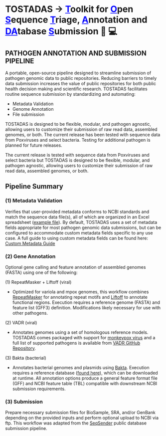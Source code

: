 # TOSTADAS &#8594; <span style="color:blue"><u>**T**</u></span>oolkit for <span style="color:blue"><u>**O**</u></span>pen <span style="color:blue"><u>**S**</u></span>equence <span style="color:blue"><u>**T**</u></span>riage, <span style="color:blue"><u>**A**</u></span>nnotation and <span style="color:blue"><u>**DA**</u></span>tabase <span style="color:blue"><u>**S**</u></span>ubmission :dna: :computer:

## PATHOGEN ANNOTATION AND SUBMISSION PIPELINE
  
A portable, open-source pipeline designed to streamline submission of pathogen genomic data to public repositories.  Reducing barriers to timely data submission increases the value of public repositories for both public health decision making and scientific research. TOSTADAS facilitates routine sequence submission by standardizing and automating: 

+ Metadata Validation   
+ Genome Annotation    
+ File submission    

TOSTADAS is designed to be flexible, modular, and pathogen agnostic, allowing users to customize their submission of raw read data, assembled genomes, or both. The current release has been tested with sequence data from Poxviruses and select bacteria. Testing for additional pathogen is planned for future releases.

The current release is tested with sequence data from Poxviruses and select bacteria but TOSTADAS is designed to be flexible, modular, and pathogen agnostic, allowing users to customize their submission of raw read data, assembled genomes, or both.

## Pipeline Summary

### (1) Metadata Validation

Verifies that user-provided metadata conforms to NCBI standards and match the sequence data file(s), all of which are organized in an Excel spreadsheet ([example file](https://github.com/CDCgov/tostadas/blob/dev/assets/metadata_template.xlsx)). By default, TOSTADAS uses a set of metadata fields appropriate for most pathogen genomic data submissions, but can be configured to accommodate custom metadata fields specific to any use case. A full guide to using custom metadata fields can be found here: [Custom Metadata Guide](https://github.com/CDCgov/tostadas/blob/457242fb15973f69cb3578367317a8b5e7c619f7/docs/custom_metadata_guide.md)

### (2) Gene Annotation

Optional gene calling and feature annotation of assembled genomes (FASTA) using one of the following:

(1) RepeatMasker + Liftoff (viral)

*   Optimized for variola and mpox genomes, this workflow combines [RepeatMasker](https://www.repeatmasker.org/) for annotating repeat motifs and [Liftoff](https://github.com/agshumate/Liftoff) to annotate functional regions. Execution requires a reference genome (FASTA) and feature list (GFF3) definition. Modifications likely necessary for use with other pathogens.

(2) VADR (viral)

*   Annotates genomes using a set of homologous reference models. TOSTADAS comes packaged with support for [monkeypox virus](https://github.com/CDCgov/tostadas/tree/master/vadr_files/mpxv-models) and a full list of supported pathogens is available from [VADR GitHub Repository](https://github.com/ncbi/vadr).

(3) Bakta (bacterial)

*   Annotates bacterial genomes and plasmids using [Bakta](https://github.com/CDCgov/tostadas/tree/master#gene-annotation). Execution requires a reference database ([found here](https://zenodo.org/records/10522951)), which can be downloaded at runtime. All annotation options produce a general feature format file (GFF) and NCBI feature table (TBL) compatible with downstream NCBI submission requirements.

### (3) Submission

Prepare necessary submission files for BioSample, SRA, and/or GenBank depending on the provided inputs and perform optional upload to NCBI via ftp. This workflow was adapted from the [SeqSender](https://github.com/CDCgov/seqsender) public database submission pipeline.
